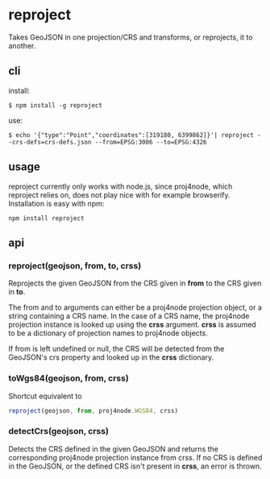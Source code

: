 reproject
=========

Takes GeoJSON in one projection/CRS and transforms, or reprojects, it to another.

## cli

install:

    $ npm install -g reproject

use:

    $ echo '{"type":"Point","coordinates":[319180, 6399862]}'| reproject --crs-defs=crs-defs.json --from=EPSG:3006 --to=EPSG:4326

## usage

reproject currently only works with node.js, since proj4node, which reproject relies on, does not play nice with
for example browserify. Installation is easy with npm:

    npm install reproject

## api

### reproject(geojson, from, to, crss)

Reprojects the given GeoJSON from the CRS given in **from** to the CRS given in **to**.

The from and to arguments can either be a proj4node projection object, or a string containing a CRS name. In
the case of a CRS name, the proj4node projection instance is looked up using the **crss** argument. **crss**
is assumed to be a dictionary of projection names to proj4node objects.

If from is left undefined or null, the CRS will be detected from the GeoJSON's crs property and looked up in the
**crss** dictionary.

### toWgs84(geojson, from, crss)

Shortcut equivalent to

```js
reproject(geojson, from, proj4node.WGS84, crss)
```

### detectCrs(geojson, crss)

Detects the CRS defined in the given GeoJSON and returns the corresponding proj4node projection instance from
crss. If no CRS is defined in the GeoJSON, or the defined CRS isn't present in **crss**, an error is thrown.
